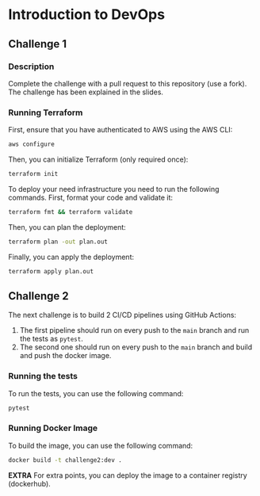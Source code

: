 # Introduction to DevOps

## Challenge 1

### Description
Complete the challenge with a pull request to this repository (use a fork).
The challenge has been explained in the slides.

### Running Terraform

First, ensure that you have authenticated to AWS using the AWS CLI:

```bash
aws configure
```

Then, you can initialize Terraform (only required once):

```bash
terraform init
```

To deploy your need infrastructure you need to run the following commands.
First, format your code and validate it:

```bash
terraform fmt && terraform validate
```

Then, you can plan the deployment:

```bash
terraform plan -out plan.out
```

Finally, you can apply the deployment:

```bash
terraform apply plan.out
```

## Challenge 2

The next challenge is to build 2 CI/CD pipelines using GitHub Actions:

1. The first pipeline should run on every push to the `main` branch and run the tests as `pytest`.
2. The second one should run on every push to the `main` branch and build and push the docker image.

### Running the tests

To run the tests, you can use the following command:

```bash
pytest
```

### Running Docker Image
To build the image, you can use the following command:

```bash
docker build -t challenge2:dev .
```

**EXTRA**
For extra points, you can deploy the image to a container registry (dockerhub).